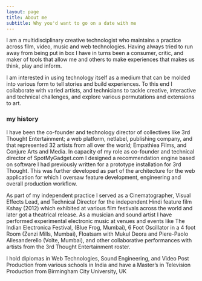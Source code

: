 ```yaml
---
layout: page
title: About me
subtitle: Why you'd want to go on a date with me
---
```


I am a multidisciplinary creative technologist who maintains a practice across film, video, music and web technologies. Having always tried to run away from being put in box I have in turns been a consumer, critic, and maker of tools that allow me and others to make experiences that makes us think, play and inform.

I am interested in using technology itself as a medium that can be molded into various form to tell stories and build experiences. To this end I collaborate with varied artists, and technicians to tackle creative, interactive and technical challenges, and explore various permutations and extensions to art.


### my history

I have been the co-founder and technology director of collectives like 3rd Thought Entertainment; a web platform, netlabel, publishing company, and that represented 32 artists from all over the world; Empathiea Films, and Conjure Arts and Media. In capacity of my role as co-founder and technical director of SpotMyGadget.com I designed a recommendation engine based on software I had previously written for a prototype installation for 3rd Thought. This was further developed as part of the architecture for the web application for which I oversaw feature development, engineering and overall production workflow.

As part of my independent practice I served as a Cinematographer, Visual Effects Lead, and Technical Director for the independent Hindi feature film Kshay (2012) which exhibited at various film festivals across the world and later got a theatrical release. As a musician and sound artist I have performed experimental electronic music at venues and events like The Indian Electronica Festival, (Blue Frog, Mumbai), 6 Foot Oscillator in a 4 foot Room (Zenzi Mills, Mumbai), Floatsam with Mukul Deora and Piere-Paolo Allesanderello (Volte, Mumbai), and other collaborative performances with artists from the 3rd Thought Entertainment roster.

I hold diplomas in Web Technologies, Sound Engineering, and Video Post Production from various schools in India and have a Master’s in Television Production from Birmingham City University, UK
